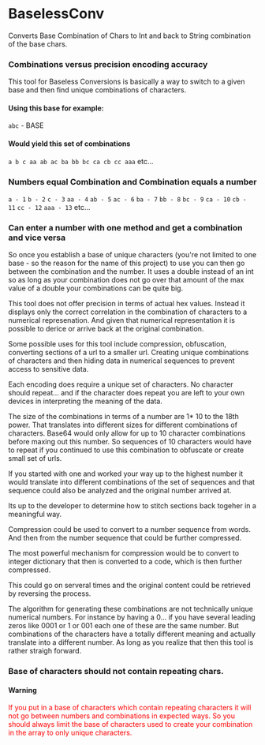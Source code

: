 # BaselessConv
Converts Base Combination of Chars to Int and back to String combination of the base chars.

### Combinations versus precision encoding accuracy

This tool for Baseless Conversions is basically a way to switch to a given base and then find unique combinations of characters.  

#### Using this base for example:
`abc`  - BASE

#### Would yield this set of combinations

`
a
b
c
aa
ab
ac
ba
bb
bc
ca
cb
cc
aaa
`
etc...

### Numbers equal Combination and Combination equals a number

`a - 1`
`b - 2`
`c - 3`
`aa - 4` 
`ab - 5`
`ac - 6`
`ba - 7`
`bb - 8`
`bc - 9`
`ca - 10`
`cb - 11`
`cc - 12`
`aaa - 13`
etc...

### Can enter a number with one method and get a combination and vice versa

So once you establish a base of unique characters (you're not limited to one base - so the reason for the name of this project) to use you can then go between the combination and the number.   It uses a double instead of an int so as long as your combination does not go over that amount of the max value of a double your combinations can be quite big.

This tool does not offer precision in terms of actual hex values.  Instead it displays only the correct correlation in the combination of characters to a numerical represenation.  And given that numerical representation it is possible to derice or arrive back at the original combination.

Some possible uses for this tool include compression, obfuscation, converting sections of a url to a smaller url.  Creating unique combinations of characters and then hiding data in numerical sequences to prevent access to sensitive data.

Each encoding does require a unique set of characters.  No character should repeat... and if the character does repeat you are left to your own devices in interpreting the meaning of the data.

The size of the combinations in terms of a number are 1* 10 to the 18th power.  That translates into different sizes for different combinations of characters.  Base64 would only allow for up to 10 character combinations before maxing out this number.  So sequences of 10 characters would have to repeat if you continued to use this combination to obfuscate or create small set of urls.  

If you started with one and worked your way up to the highest number it would translate into different combinations of the set of sequences and that sequence could also be analyzed and the original number arrived at.

Its up to the developer to determine how to stitch sections back togeher in a meaningful way.

Compression could be used to convert to a number sequence from words.  And then from the number sequence that could be further compressed.

The most powerful mechanism for compression would be to convert to integer dictionary that then is converted to a code, which is then further compressed.

This could go on serveral times and the original content could be retrieved by reversing the process.

The algorithm for generating these combinations are not technically unique numerical numbers.  For instance by having a 0... if you have several leading zeros like 0001  or 1 or 001  each one of these are the same number.  But combinations of the characters have a totally different meaning and actually translate into a different number.  As long as you realize that then this tool is rather straigh forward.

### Base of characters should not contain repeating chars.

#### Warning

<p style="color: red;">If you put in a base of characters which contain repeating characters it will not go between numbers and combinations in expected ways.   So you should always limit the base of characters used to create your combination in the array to only unique characters.</p>

